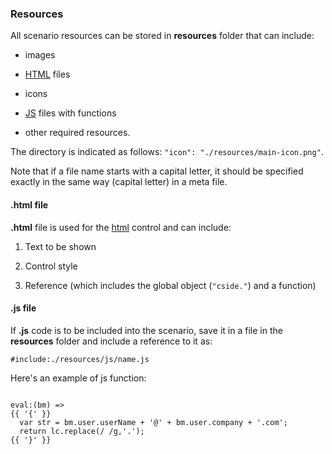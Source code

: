 ### **Resources**

All scenario resources can be stored in **resources** folder that can include:

- images

- [HTML](/scenario/resources#html-file) files

- icons

- [JS](/scenario/resources#js-file) files with functions

- other required resources.

The directory is indicated as follows: `"icon": "./resources/main-icon.png"`.

Note that if a file name starts with a capital letter, it should be specified exactly in the same way (capital letter) in a meta file.

#### **.html** file

**.html** file is used for the [html](/scenario-controls/html-control) control and can include:

1. Text to be shown

2. Control style

3. Reference (which includes the global object (`"cside."`) and a function)

#### **.js** file

If **.js** code is to be included into the scenario, save it in a file in the **resources** folder and include a reference to it as:

`#include:./resources/js/name.js`

Here's an example of js function:

<pre><code>
eval:(bm) => 
{{ '{' }}
  var str = bm.user.userName + '@' + bm.user.company + '.com';
  return lc.replace(/ /g,'.');
{{ '}' }}
</code></pre>
